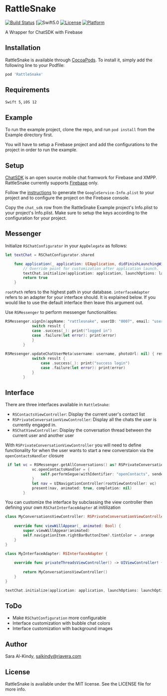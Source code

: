 # RattleSnake

[![Build Status](https://gitlab.com/gitlab-com/doc-gitlab-com/badges/master/build.svg)](https://repo.riavera.com/libraries/ios/rattlesnake/tree/master)
[![Swift5.0](https://img.shields.io/badge/Swift-5.0-blue.svg?style=flat)
[![License](http://img.shields.io/badge/license-MIT-lightgrey.svg?style=flat)](http://mit-license.org)
[![Platform](https://img.shields.io/cocoapods/p/RattleSnake.svg?style=flat)](https://developer.apple.com/iphone/index.action)

A Wrapper for ChatSDK with Firebase

## Installation

RattleSnake is available through [CocoaPods](https://cocoapods.org). To install
it, simply add the following line to your Podfile:

```ruby
pod 'RattleSnake'
```

## Requirements

`Swift 5`, `iOS 12`

## Example

To run the example project, clone the repo, and run `pod install` from the Example directory first.

You will have to setup a Firebase project and add the configurations to the project in order to run the example.

## Setup

[ChatSDK](https://chatsdk.co/) is an open source mobile chat framwork for Firebase and XMPP. RattleSnake currently supports [Firebase](https://github.com/chat-sdk/chat-sdk-ios) only.

Follow the [instructions](https://github.com/chat-sdk/chat-sdk-ios#firebase-setup) to generate the ```GoogleService-Info.plist``` to your project and to configure the project on the Firebase console. 

Copy the ```chat_sdk``` row from the RattleSnake Example project's Info.plist to your project's Info.plist. Make sure to setup the keys according to the configuration for your project.

## Messenger

Initialize ```RSChatConfigurator``` in your ```AppDelegate``` as follows:

```swift
let textChat = RSChatConfigurator.shared

    func application(_ application: UIApplication, didFinishLaunchingWithOptions launchOptions: [UIApplicationLaunchOptionsKey: Any]?) -> Bool {
        // Override point for customization after application launch.
        textChat.initialize(application: application, launchOptions: launchOptions, rootPath: "myDatabase", interfaceAdapter: MyInterfaceAdapter())
        return true
    }
```
```rootPath``` refers to the highest path in your database. ```interfaceAdapter``` refers to an adapter for your interface should. It is explained below. If you would like to use the default interface then leave this argument out. 

Use ```RSMessenger``` to perform messenger functionalities:

```swift
RSMessenger.signIn(appName: "rattlesnake", userID: "0007", email: "user7@testchat.com") { result in
            switch result {
            case .success(_): print("logged in")
            case .failure(let error): print(error)
            }
        }
        
RSMessenger.updateChatUserMeta(username: username, photoUrl: nil) { result in
            switch result {
                case .success(_): print("success login")
                case .failure(let error): print(error)
            }
        }
```

## Interface

There are three interfaces available in ```RattleSnake```:

*  ```RSContactsViewController```: Display the current user's contact list
*  ```RSPrivateConversationViewController```: Display all the chats the user is currently engaged in.
*  ```RSChatViewController```: Display the conversation thread between the current user and another user

With ```RSPrivateConversationViewController``` you will need to define functionality for when the user wants to start a new converstaion via the ```openContactsHandler``` closure

```swift
 if let vc = RSMessenger.getAllConversations() as? RSPrivateConversationViewController{
            vc.openContactsHandler = {
                self.performSegue(withIdentifier: "openContacts", sender: self)
            }
            let nav = UINavigationController(rootViewController: vc)
            present(nav, animated: true, completion: nil)
        }
```

You can customize the interface by subclassing the view controller then defining your own ```RSChatInterfaceAdapter``` at initilization

```swift
class MyConversationsViewController: RSPrivateConversationViewController {
    
    override func viewWillAppear(_ animated: Bool) {
        super.viewWillAppear(animated)
        self.navigationItem.rightBarButtonItem?.tintColor = .orange
    }
}
```

```swift
class MyInterfaceAdapter: RSInterfaceAdapter {
    
    override func privateThreadsViewController() -> UIViewController! {
        
        return MyConversationsViewController()
    }
}
```

```swift
textChat.initialize(application: application, launchOptions: launchOptions, rootPath: "myDatabase", interfaceAdapter: MyInterfaceAdapter())
```

## ToDo

*  Make ```RSChatConfiguration``` more configurable
*  Interface customization with bubble chat colors
*  Interface customization with background images

## Author

Sara Al-Kindy, salkindy@riavera.com

## License

RattleSnake is available under the MIT license. See the LICENSE file for more info.
